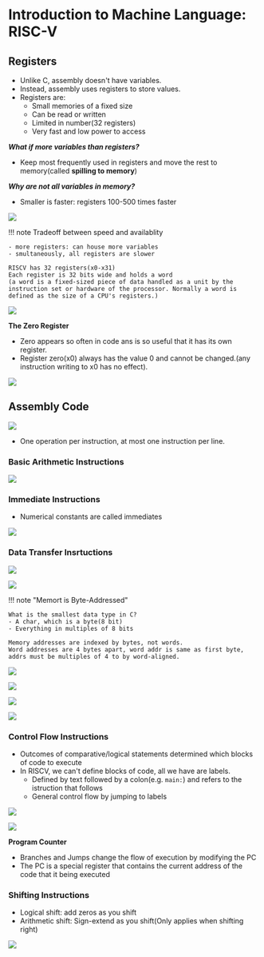 # Introduction to Machine Language: RISC-V

## Registers

- Unlike C, assembly doesn't have variables.
- Instead, assembly uses registers to store values.
- Registers are:
    - Small memories of a fixed size
    - Can be read or written
    - Limited in number(32 registers)
    - Very fast and low power to access

***What if more variables than registers?***
- Keep most frequently used in registers and move the rest to memory(called **spilling to memory**)

***Why are not all variables in memory?***
- Smaller is faster: registers 100-500 times faster

![](image/3.png)

!!! note Tradeoff between speed and availablity

    - more registers: can house more variables
    - smultaneously, all registers are slower

    RISCV has 32 registers(x0-x31)
    Each register is 32 bits wide and holds a word
    (a word is a fixed-sized piece of data handled as a unit by the instruction set or hardware of the processor. Normally a word is defined as the size of a CPU's registers.)


![](image/4.png)


**The Zero Register**
- Zero appears so often in code ans is so useful that it has its own register.
- Register zero(x0) always has the value 0 and cannot be changed.(any instruction writing to x0 has no effect).

![](image/5.png)

## Assembly Code

![](image/6.png)

- One operation per instruction, at most one instruction per line.

### Basic Arithmetic Instructions

![](image/7.png)

### Immediate Instructions

- Numerical constants are called immediates

![](image/8.png)

### Data Transfer Insrtuctions

![](image/9.png)

![](image/10.png)

!!! note "Memort is Byte-Addressed"

    What is the smallest data type in C?
    - A char, which is a byte(8 bit)
    - Everything in multiples of 8 bits

    Memory addresses are indexed by bytes, not words. 
    Word addresses are 4 bytes apart, word addr is same as first byte, addrs must be multiples of 4 to by word-aligned.


![](image/11.png)

![](image/12.png)

![](image/13.png)

![](image/14.png)

### Control Flow Instructions

- Outcomes of comparative/logical statements determined which blocks of code to execute
- In RISCV, we can't define blocks of code, all we have are labels.
    - Defined by text followed by a colon(e.g. `main:`) and refers to the istruction that follows
    - General control flow by jumping to labels

![](image/15.png)

![](image/16.png)

**Program Counter**

- Branches and Jumps change the flow of execution by modifying the PC
- The PC is a special register that contains the current address of the code that it being executed


### Shifting Instructions

- Logical shift: add zeros as you shift
- Arithmetic shift: Sign-extend as you shift(Only applies when shifting right)

![](image/17.png)

